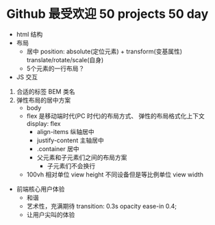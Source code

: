 # Github 最受欢迎 50 projects 50 day
- html 结构 
- 布局
  - 居中
    position: absolute(定位元素) + transform(变基属性) translate/rotate/scale(自身)
  - 5个元素的一行布局？
-  JS 交互

1. 合适的标签 BEM 类名
2. 弹性布局的居中方案
   - body
   - flex 是移动端时代(PC 时代)的布局方式、
        弹性的布局格式化上下文  display: flex
        - align-items  纵轴居中
        - justify-content  主轴居中 
        - .container 居中
        - 父元素和子元素们之间的布局方案
          - 子元素们不会换行
   - 100vh 相对单位
        view height 不同设备但是等比例单位
        view width 

- 前端核心用户体验
  - 和谐
  - 艺术性，充满期待
    transition: 0.3s opacity ease-in 0.4;
  - 让用户尖叫的体验